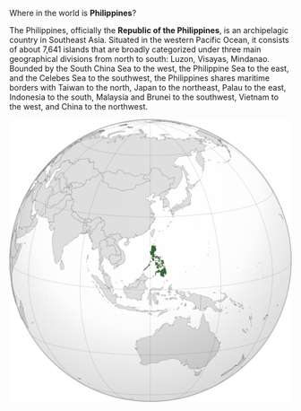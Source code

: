 Where in the world is **Philippines**?
<!--question-->
The Philippines, officially the **Republic of the Philippines**, is an archipelagic country in Southeast Asia. Situated in the western Pacific Ocean, it consists of about 7,641 islands that are broadly categorized under three main geographical divisions from north to south: Luzon, Visayas, Mindanao. Bounded by the South China Sea to the west, the Philippine Sea to the east, and the Celebes Sea to the southwest, the Philippines shares maritime borders with Taiwan to the north, Japan to the northeast, Palau to the east, Indonesia to the south, Malaysia and Brunei to the southwest, Vietnam to the west, and China to the northwest.

![Map of Philippines](images/PHL_orthographic.svg)